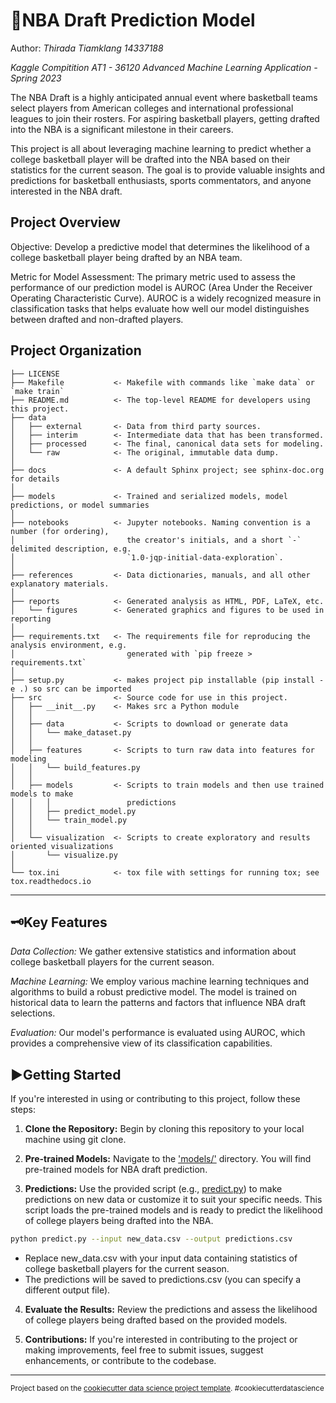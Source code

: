 🏅NBA Draft Prediction Model
==============================
Author: _Thirada Tiamklang 14337188_

_Kaggle Compitition AT1 - 36120 Advanced Machine Learning Application - Spring 2023_


The NBA Draft is a highly anticipated annual event where basketball teams select players from American colleges and international professional leagues to join their rosters. For aspiring basketball players, getting drafted into the NBA is a significant milestone in their careers.

This project is all about leveraging machine learning to predict whether a college basketball player will be drafted into the NBA based on their statistics for the current season. The goal is to provide valuable insights and predictions for basketball enthusiasts, sports commentators, and anyone interested in the NBA draft.

__Project Overview__
------------
Objective: Develop a predictive model that determines the likelihood of a college basketball player being drafted by an NBA team.

Metric for Model Assessment: The primary metric used to assess the performance of our prediction model is AUROC (Area Under the Receiver Operating Characteristic Curve). AUROC is a widely recognized measure in classification tasks that helps evaluate how well our model distinguishes between drafted and non-drafted players.

__Project Organization__
------------

    ├── LICENSE
    ├── Makefile           <- Makefile with commands like `make data` or `make train`
    ├── README.md          <- The top-level README for developers using this project.
    ├── data
    │   ├── external       <- Data from third party sources.
    │   ├── interim        <- Intermediate data that has been transformed.
    │   ├── processed      <- The final, canonical data sets for modeling.
    │   └── raw            <- The original, immutable data dump.
    │
    ├── docs               <- A default Sphinx project; see sphinx-doc.org for details
    │
    ├── models             <- Trained and serialized models, model predictions, or model summaries
    │
    ├── notebooks          <- Jupyter notebooks. Naming convention is a number (for ordering),
    │                         the creator's initials, and a short `-` delimited description, e.g.
    │                         `1.0-jqp-initial-data-exploration`.
    │
    ├── references         <- Data dictionaries, manuals, and all other explanatory materials.
    │
    ├── reports            <- Generated analysis as HTML, PDF, LaTeX, etc.
    │   └── figures        <- Generated graphics and figures to be used in reporting
    │
    ├── requirements.txt   <- The requirements file for reproducing the analysis environment, e.g.
    │                         generated with `pip freeze > requirements.txt`
    │
    ├── setup.py           <- makes project pip installable (pip install -e .) so src can be imported
    ├── src                <- Source code for use in this project.
    │   ├── __init__.py    <- Makes src a Python module
    │   │
    │   ├── data           <- Scripts to download or generate data
    │   │   └── make_dataset.py
    │   │
    │   ├── features       <- Scripts to turn raw data into features for modeling
    │   │   └── build_features.py
    │   │
    │   ├── models         <- Scripts to train models and then use trained models to make
    │   │   │                 predictions
    │   │   ├── predict_model.py
    │   │   └── train_model.py
    │   │
    │   └── visualization  <- Scripts to create exploratory and results oriented visualizations
    │       └── visualize.py
    │
    └── tox.ini            <- tox file with settings for running tox; see tox.readthedocs.io


--------
__🗝️Key Features__
------------
_Data Collection:_ We gather extensive statistics and information about college basketball players for the current season.

_Machine Learning:_ We employ various machine learning techniques and algorithms to build a robust predictive model. The model is trained on historical data to learn the patterns and factors that influence NBA draft selections.

_Evaluation:_ Our model's performance is evaluated using AUROC, which provides a comprehensive view of its classification capabilities.

__▶️Getting Started__
------------
If you're interested in using or contributing to this project, follow these steps:

1. __Clone the Repository:__ Begin by cloning this repository to your local machine using git clone.

2. __Pre-trained Models:__ Navigate to the ['models/'](models/) directory. You will find pre-trained models for NBA draft prediction.

3. __Predictions:__ Use the provided script (e.g., [predict.py](src/models/predict_model.py)) to make predictions on new data or customize it to suit your specific needs. This script loads the pre-trained models and is ready to predict the likelihood of college players being drafted into the NBA.

```bash
python predict.py --input new_data.csv --output predictions.csv
```
- Replace new_data.csv with your input data containing statistics of college basketball players for the current season.
- The predictions will be saved to predictions.csv (you can specify a different output file).

4. __Evaluate the Results:__ Review the predictions and assess the likelihood of college players being drafted based on the provided models.

5. __Contributions:__ If you're interested in contributing to the project or making improvements, feel free to submit issues, suggest enhancements, or contribute to the codebase.
------------

<p><small>Project based on the <a target="_blank" href="https://drivendata.github.io/cookiecutter-data-science/">cookiecutter data science project template</a>. #cookiecutterdatascience</small></p>
